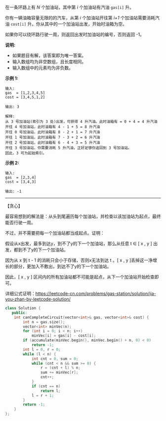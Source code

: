 在一条环路上有 *N* 个加油站，其中第 *i* 个加油站有汽油 `gas[i]` 升。

你有一辆油箱容量无限的的汽车，从第 *i* 个加油站开往第 *i+1* 个加油站需要消耗汽油 `cost[i]` 升。你从其中的一个加油站出发，开始时油箱为空。

如果你可以绕环路行驶一周，则返回出发时加油站的编号，否则返回 -1。

**说明:** 

- 如果题目有解，该答案即为唯一答案。
- 输入数组均为非空数组，且长度相同。
- 输入数组中的元素均为非负数。

**示例 1:**

```
输入: 
gas  = [1,2,3,4,5]
cost = [3,4,5,1,2]

输出: 3

解释:
从 3 号加油站(索引为 3 处)出发，可获得 4 升汽油。此时油箱有 = 0 + 4 = 4 升汽油
开往 4 号加油站，此时油箱有 4 - 1 + 5 = 8 升汽油
开往 0 号加油站，此时油箱有 8 - 2 + 1 = 7 升汽油
开往 1 号加油站，此时油箱有 7 - 3 + 2 = 6 升汽油
开往 2 号加油站，此时油箱有 6 - 4 + 3 = 5 升汽油
开往 3 号加油站，你需要消耗 5 升汽油，正好足够你返回到 3 号加油站。
因此，3 可为起始索引。
```

**示例 2:**

```
输入: 
gas  = [2,3,4]
cost = [3,4,3]

输出: -1
```

------

【贪心】

最容易想到的解法是：从头到尾遍历每个加油站，并检查以该加油站为起点，最终能否行驶一周。

不过，并不需要把每一个加油站都当成起点。证明：

假设从x出发，最多到达y，到不了y的下一个加油站，那么从任意 t ∈ [ x , y ] 出发，都到不了y的下一个加油站。

因为从 x 到 t - 1 的消耗只会小于存储，否则x无法到达 t 。[ x , y ]丢掉这一净增长的部分，更加入不敷出，到达不了y的下一个加油站。

因此，[ x , y ] 区间内的所有加油站都不可能是起点，从下一个加油站开始检查即可。

详细公式证明：https://leetcode-cn.com/problems/gas-station/solution/jia-you-zhan-by-leetcode-solution/

```cpp
class Solution {
   public:
    int canCompleteCircuit(vector<int>& gas, vector<int>& cost) {
        int n = gas.size();
        vector<int> minVec(n);
        for (int i = 0; i < n; i++)
            minVec[i] = gas[i] - cost[i];
        if (accumulate(minVec.begin(), minVec.begin() + n, 0) < 0)
            return -1;
        int l = 0, r = 0;
        while (l < n) {
            int cnt = 0, sum = 0;
            while (cnt < n && sum >= 0) {
                r = (cnt + l) % n;
                sum += minVec[r];
                cnt++;
            }
            if (cnt == n)
                return l;
            l = r + 1;
        }
        return -1;
    }
};
```